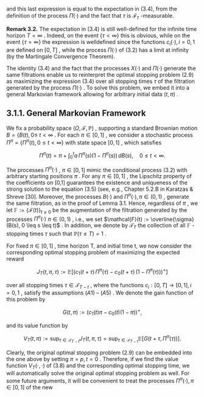 and this last expression is equal to the expectation in (3.4), from the definition of the process  $\Pi(\cdot)$ and the fact that  $\tau$  is  $\mathcal{F}_{\tau}$ -measurable.

**Remark 3.2.** The expectation in (3.4) is still well-defined for the infinite time horizon  $T = \infty$ . Indeed, on the event  $\{\tau < \infty\}$  this is obvious, while on the event  $\{\tau = \infty\}$  the expression is welldefined since the functions  $c_i(\cdot), i = 0, 1$  are defined on  $[0, T]$ , while the process  $\Pi(\cdot)$  of (3.2) has a limit at infinity (by the Martingale Convergence Theorem).

The identity (3.4) and the fact that the processes  $X(\cdot)$  and  $\Pi(\cdot)$  generate the same filtrations enable us to reinterpret the optimal stopping problem  $(2.9)$  as maximizing the expression  $(3.4)$  over all stopping times  $\tau$  of the filtration generated by the process  $\Pi(\cdot)$ . To solve this problem, we embed it into a general Markovian framework allowing for arbitrary initial data  $(t, \pi)$ .

## $3.1.1.$ General Markovian Framework

We fix a probability space  $(\Omega, \mathcal{F}, \mathbb{P})$ , supporting a standard Brownian motion  $B = \{B(t), 0 \leq$  $t < \infty$ . For each  $\pi \in [0,1]$ , we consider a stochastic process  $\Pi^{\pi} = \{\Pi^{\pi}(t), 0 \leq t < \infty\}$  with state space  $[0, 1]$ , which satisfies

$$\Pi^{\pi}(t) = \pi + \int_{0}^{t} a \, \Pi^{\pi}(s) (1 - \Pi^{\pi}(s)) \, dB(s), \quad 0 \leqslant t < \infty. \tag{3.5}$$

The processes  $\Pi^{\pi}(\cdot)$ ,  $\pi \in [0,1]$  mimic the conditional process (3.2) with arbitrary starting positions  $\pi$ . For any  $\pi \in [0,1]$ , the Lipschitz property of the coefficients on [0,1] guarantees the existence and uniqueness of the strong solution to the equation  $(3.5)$  (see, e.g., Chapter 5.2.B in Karatzas & Shreve [30]. Moreover, the processes  $B(\cdot)$  and  $\Pi^{\pi}(\cdot), \pi \in (0,1)$ , generate the same filtration, as in the proof of Lemma 3.1. Hence, regardless of  $\pi$ , we let  $\mathbb{F} := \{\mathcal{F}(t)\}_{t\geq 0}$  be the augmentation of the filtration generated by the processes  $\Pi^{\pi}(\cdot)$   $\pi \in (0,1)$ , i.e., we set  $\mathcal{F}(t) := \overline{\sigma}(B(s), 0 \leq s \leq t)$ . In addition, we denote by  $\mathcal{T}_T$  the collection of all  $\mathbb{F}$ -stopping times  $\tau$  such that  $\mathbb{P}(\tau \leq T) = 1$ .

For fixed  $\pi \in [0,1]$ , time horizon T, and initial time t, we now consider the corresponding optimal stopping problem of maximizing the expected reward

$$J_T(t,\pi,\tau) := \mathbb{E}\left[\left(c_1(t+\tau)\,\Pi^{\pi}(\tau) - c_0(t+\tau)\,(1-\Pi^{\pi}(\tau))\right)^+\right] \tag{3.6}$$

over all stopping times  $\tau \in \mathcal{T}_{T-t}$ , where the functions  $c_i : [0,T] \to [0,1], i = 0,1$ , satisfy the assumptions  $(A1)$ – $(A5)$ . We denote the gain function of this problem by

$$G(t,\pi) := \left(c_1(t)\pi - c_0(t)(1-\pi)\right)^+, \tag{3.7}$$

and its value function by

$$V_T(t,\pi) := \sup_{\tau \in \mathcal{T}_{T-t}} J_T(t,\pi,\tau) = \sup_{\tau \in \mathcal{T}_{T-t}} \mathbb{E}\big[G\big(t+\tau,\Pi^{\pi}(\tau)\big)\big].\tag{3.8}$$

Clearly, the original optimal stopping problem  $(2.9)$  can be embedded into the one above by setting  $\pi = p, t = 0$ . Therefore, if we find the value function  $V_T(\cdot, \cdot)$  of (3.8) and the corresponding optimal stopping time, we will automatically solve the original optimal stopping problem as well. For some future arguments, it will be convenient to treat the processes  $\Pi^{\pi}(\cdot), \pi \in [0,1]$  of the new